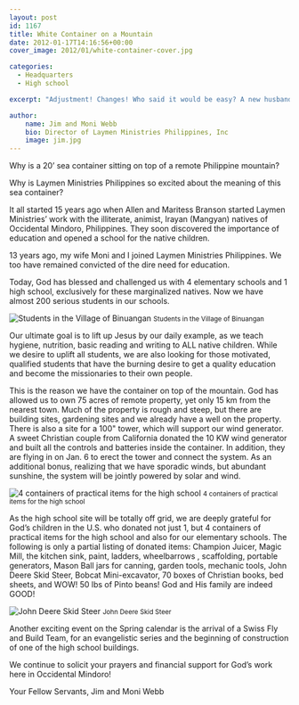```yaml
---
layout: post
id: 1167
title: White Container on a Mountain
date: 2012-01-17T14:16:56+00:00
cover_image: 2012/01/white-container-cover.jpg

categories:
  - Headquarters
  - High school

excerpt: "Adjustment! Changes! Who said it would be easy? A new husband and wife with their many differences learning to agree and work together. A new school year starting with new students, schedules, and guidelines to follow ..."

author:
    name: Jim and Moni Webb
    bio: Director of Laymen Ministries Philippines, Inc
    image: jim.jpg
---
```


Why is a 20’ sea container sitting on top of a remote Philippine mountain?

Why is Laymen Ministries Philippines so excited about the meaning of this sea container?

It all started 15 years ago when Allen and Maritess Branson started Laymen Ministries’ work with the illiterate, animist, Irayan (Mangyan) natives of Occidental Mindoro, Philippines. They soon discovered the importance of education and opened a school for the native children.

13 years ago, my wife Moni and I joined Laymen Ministries Philippines. We too have remained convicted of the dire need for education.

Today, God has blessed and challenged us with 4 elementary schools and 1 high school, exclusively for these marginalized natives. Now we have almost 200 serious students in our schools.

<div class="full zoomable">
    <img alt="Students in the Village of Binuangan" src="{{site.img_dir}}/2012/01/2012_01_01_Pic3.jpg">
    <small>Students in the Village of Binuangan</small>
</div>

Our ultimate goal is to lift up Jesus by our daily example, as we teach hygiene, nutrition, basic reading and writing to ALL native children. While we desire to uplift all students, we are also looking for those motivated, qualified students that have the burning desire to get a quality education and become the missionaries to their own people.

This is the reason we have the container on top of the mountain. God has allowed us to own 75 acres of remote property, yet only 15 km from the nearest town. Much of the property is rough and steep, but there are building sites, gardening sites and we already have a well on the property. There is also a site for a 100" tower, which will support our wind generator. A sweet Christian couple from California donated the 10 KW wind generator and built all the controls and batteries inside the container. In addition, they are flying in on Jan. 6 to erect the tower and connect the system. As an additional bonus, realizing that we have sporadic winds, but abundant sunshine, the system will be jointly powered by solar and wind.

<div class="full zoomable">
    <img alt="4 containers of practical items for the high school" src="{{site.img_dir}}/2012/01/2012_01_01_Pic4.jpg">
    <small>4 containers of practical items for the high school</small>
</div>

As the high school site will be totally off grid, we are deeply grateful for God’s children in the U.S. who donated not just 1, but 4 containers of practical items for the high school and also for our elementary schools. The following is only a partial listing of donated items: Champion Juicer, Magic Mill, the kitchen sink, paint, ladders, wheelbarrows , scaffolding, portable generators, Mason Ball jars for canning, garden tools, mechanic tools, John Deere Skid Steer, Bobcat Mini-excavator, 70 boxes of Christian books, bed sheets, and WOW! 50 lbs of Pinto beans! God and His family are indeed GOOD!

<div class="full zoomable">
    <img alt="John Deere Skid Steer" src="{{site.img_dir}}/2012/01/2012_01_01_Pic5.jpg">
    <small>John Deere Skid Steer</small>
</div>

Another exciting event on the Spring calendar is the arrival of a Swiss Fly and Build Team, for an evangelistic series and the beginning of construction of one of the high school buildings.

We continue to solicit your prayers and financial support for God’s work here in Occidental Mindoro!

Your Fellow Servants,
Jim and Moni Webb
